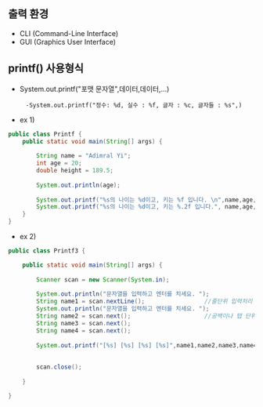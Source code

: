 ## 출력 환경
*  CLI (Command-Line Interface)
*  GUI (Graphics User Interface)

## printf() 사용형식

*  System.out.printf("포맷 문자열",데이터,데이터,...)

```
     -System.out.printf("정수: %d, 실수 : %f, 글자 : %c, 글자들 : %s",)
```        

* ex 1)

```java
public class Printf {
	public static void main(String[] args) {
		
		String name = "Adimral Yi";
		int age = 20;
		double height = 189.5;
		
		System.out.println(age);
		
		System.out.printf("%s의 나이는 %d이고, 키는 %f 입니다. \n",name,age,height);
		System.out.printf("%s의 나이는 %d이고, 키는 %.2f 입니다.", name,age,height);
	}
}
```

* ex 2)

```java
public class Printf3 {

	public static void main(String[] args) {
		
		Scanner scan = new Scanner(System.in);
		
		System.out.println("문자열을 입력하고 엔터를 치세요. ");
		String name1 = scan.nextLine();					//줄단위 입력처리
		System.out.println("문자열을 입력하고 엔터를 치세요. ");
		String name2 = scan.next();						//공백이나 탭 단위 처리
		String name3 = scan.next();
		String name4 = scan.next();
		
		System.out.printf("[%s] [%s] [%s] [%s]",name1,name2,name3,name4);
		
		
		scan.close();
		
	}

}
```